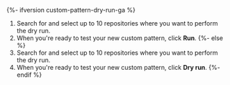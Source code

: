 {%- ifversion custom-pattern-dry-run-ga %}
1. Search for and select up to 10 repositories where you want to perform the dry run.
1. When you're ready to test your new custom pattern, click **Run**.
{%- else %}
1. Search for and select up to 10 repositories where you want to perform the dry run.
1. When you're ready to test your new custom pattern, click **Dry run**.
{%- endif %}
